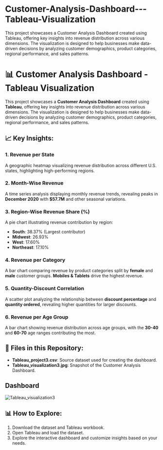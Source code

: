 # Customer-Analysis-Dashboard---Tableau-Visualization
This project showcases a Customer Analysis Dashboard created using Tableau, offering key insights into revenue distribution across various dimensions. The visualization is designed to help businesses make data-driven decisions by analyzing customer demographics, product categories, regional performance, and sales patterns.
# 📊 Customer Analysis Dashboard - Tableau Visualization

This project showcases a **Customer Analysis Dashboard** created using **Tableau**, offering key insights into revenue distribution across various dimensions. The visualization is designed to help businesses make data-driven decisions by analyzing customer demographics, product categories, regional performance, and sales patterns.

## 📈 Key Insights:

### 1. Revenue per State
A geographic heatmap visualizing revenue distribution across different U.S. states, highlighting high-performing regions. 

### 2. Month-Wise Revenue
A time series analysis displaying monthly revenue trends, revealing peaks in **December 2020** with **$57.7M** and other seasonal variations.

### 3. Region-Wise Revenue Share (%)
A pie chart illustrating revenue contribution by region:
- **South**: 38.37% (Largest contributor)  
- **Midwest**: 26.93%  
- **West**: 17.60%  
- **Northeast**: 17.10%  

### 4. Revenue per Category
A bar chart comparing revenue by product categories split by **female** and **male** customer groups. **Mobiles & Tablets** drive the highest revenue.

### 5. Quantity-Discount Correlation
A scatter plot analyzing the relationship between **discount percentage** and **quantity ordered**, revealing higher quantities for larger discounts.

### 6. Revenue per Age Group
A bar chart showing revenue distribution across age groups, with the **30-40** and **60-70** age ranges contributing the most.

## 📂 Files in this Repository:

- **Tableau_project3.csv**: Source dataset used for creating the dashboard.  
- **Tableau_visualization3.jpg**: Snapshot of the Customer Analysis Dashboard.

## Dashboard 

![Tableau_visualization3](https://github.com/user-attachments/assets/5532d282-8496-4db2-bda5-69073a9bd958)


## 📊 How to Explore:

1. Download the dataset and Tableau workbook.  
2. Open Tableau and load the dataset.  
3. Explore the interactive dashboard and customize insights based on your needs.  
